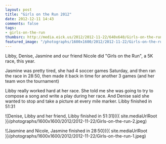 ```yaml
---
layout: post
title: "Girls on the Run 2012"
date: 2012-12-11 14:43
comments: false
tags: 
- girls-on-the-run
thumbsrc: http://media.eick.us/2012/2012-11-22/640x640/Girls-on-the-run-2.jpeg
featured_image: "/photographs/1600x1600/2012/2012-11-22/Girls-on-the-run-2.jpeg"
---
```

Libby, Denise, Jasmine and our friend Nicole did "Girls on the Run", a 5K race, this year. 

Jasmine was pretty tired, she had 4 soccer games Saturday, and then ran the race in 28:50, then made it back in time for another 3 games (and her team won the tournament)

Libby really worked hard at her race.  She told me she was going to try to compose a song and write a play during her race.  And Denise said she wanted to stop and take a picture at every mile marker.  Libby finished in 51:31
 
![Denise, Libby and her friend, Libby finished in 51:31]({{ site.mediaUrlRoot }}/photographs/1600x1600/2012/2012-11-22/Girls-on-the-run-2.jpeg)


![Jasmine and Nicole, Jasmine finished in 28:50]({{ site.mediaUrlRoot }}/photographs/1600x1600/2012/2012-11-22/Girls-on-the-run-1.jpeg)


